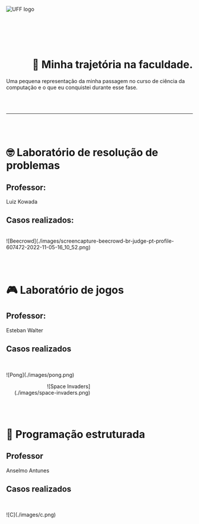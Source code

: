 <p>
    <img align="left" src="https://upload.wikimedia.org/wikipedia/pt/thumb/4/47/UFF_bras%C3%A3o.png/300px-UFF_bras%C3%A3o.png" alt="UFF logo">
    <br><br><br><br><br><br>
    <h1 align="right">📖 Minha trajetória na faculdade. </h1>
</p>
<p> 
    Uma pequena representação da minha passagem no curso de ciência da computação e o que eu conquistei durante esse fase.
</p>

<br><br>

<hr>

<br><br>

# 🤓 Laboratório de resolução de problemas
<p>
    <h2 align="left">
        Professor:
    </h2>
    <p>
        Luiz Kowada
    </p>
</>
<p align="center">
    <h2 align="left">
        Casos realizados:
    </h2>
    <br>
    ![Beecrowd](./images/screencapture-beecrowd-br-judge-pt-profile-607472-2022-11-05-16_10_52.png)
</p>

<br><br>

# 🎮 Laboratório de jogos
<p>
    <h2>
        Professor:
    </h2>
    <p>
        Esteban Walter
    </p>
</p>
<p align="center">
    <h2 align="left">
        Casos realizados
    </h2>
    <br>
    <p align="left" style="width:54%">
        ![Pong](./images/pong.png)
    </p>
    <p align="right" style="width:45%">
        ![Space Invaders](./images/space-invaders.png)
    </p>
</p>

<br><br>

# 🧬 Programação estruturada
<p>
    <h2>
        Professor
    </h2>
    <p>
        Anselmo Antunes
    </p>
</p>
<p>
    <h2>
        Casos realizados
    </h2>
    <br>
    <p align="left">
        ![C](./images/c.png)
    </p>
</p>
